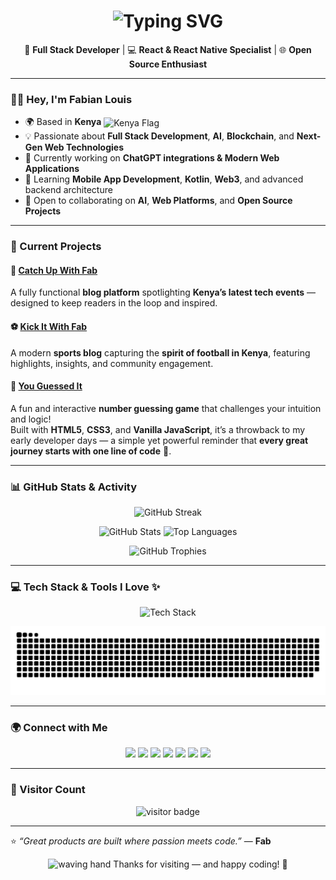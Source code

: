<!-- ✨ Animated Typing Intro -->
<h1 align="center">
  <img src="https://readme-typing-svg.herokuapp.com?font=Fira+Code&pause=1000&color=00C2CB&center=true&vCenter=true&width=600&lines=👋+Hey,+I'm+Fabian+Louis;🚀+Full+Stack+Developer;⚛️+React+%7C+React+Native+Specialist;🌍+Tech+Enthusiast+from+Kenya;🎯+Building+impactful+digital+experiences" alt="Typing SVG" />
</h1>

<p align="center">
  🚀 <strong>Full Stack Developer</strong> | 💻 <strong>React & React Native Specialist</strong> | 🌐 <strong>Open Source Enthusiast</strong>
</p>

---

### 🧑‍💻 Hey, I'm Fabian Louis

- 🌍 Based in **Kenya** <img src="https://flagcdn.com/w20/ke.png" width="20" alt="Kenya Flag" style="vertical-align: middle;"/>  
- 💡 Passionate about **Full Stack Development**, **AI**, **Blockchain**, and **Next-Gen Web Technologies**  
- 🔭 Currently working on **ChatGPT integrations & Modern Web Applications**  
- 🌱 Learning **Mobile App Development**, **Kotlin**, **Web3**, and advanced backend architecture  
- 🤝 Open to collaborating on **AI**, **Web Platforms**, and **Open Source Projects**

---

### 🚀 Current Projects

#### 📰 [Catch Up With Fab](https://catchupwithfab.lovable.app/)
A fully functional **blog platform** spotlighting **Kenya’s latest tech events** — designed to keep readers in the loop and inspired.

#### ⚽ [Kick It With Fab](https://kickitwithfab.bolt.host/)
A modern **sports blog** capturing the **spirit of football in Kenya**, featuring highlights, insights, and community engagement.

#### 🎯 [You Guessed It](https://fabian1ouis.github.io/youguessedit/)
A fun and interactive **number guessing game** that challenges your intuition and logic!  
Built with **HTML5**, **CSS3**, and **Vanilla JavaScript**, it’s a throwback to my early developer days — a simple yet powerful reminder that **every great journey starts with one line of code** 🚀.

---

### 📊 GitHub Stats & Activity

<p align="center">
  <img src="https://github-readme-streak-stats.herokuapp.com?user=fabian1ouis&theme=tokyonight&hide_border=true" alt="GitHub Streak"/>
</p>

<p align="center">
  <img src="https://github-readme-stats.vercel.app/api?username=fabian1ouis&show_icons=true&theme=tokyonight&hide_border=true" alt="GitHub Stats"/>
  <img src="https://github-readme-stats.vercel.app/api/top-langs/?username=fabian1ouis&layout=compact&theme=tokyonight&hide_border=true" alt="Top Languages"/>
</p>

<p align="center">
  <img src="https://github-profile-trophy.vercel.app/?username=fabian1ouis&theme=tokyonight&no-frame=true&row=1&column=7" alt="GitHub Trophies"/>
</p>

---

### 💻 Tech Stack & Tools I Love ✨

<p align="center">
  <img src="https://skillicons.dev/icons?i=react,nextjs,reactnative,js,ts,html,css,tailwind,nodejs,express,mongodb,postgres,git,github,figma,vscode,php,laravel&perline=9" alt="Tech Stack" />
</p>

<p align="center">
  <img src="https://raw.githubusercontent.com/Platane/snk/output/github-contribution-grid-snake.svg" alt="snake animation" />
</p>

---

### 🌍 Connect with Me

<p align="center">
  <a href="https://www.linkedin.com/in/fabian-louis-dev/"><img src="https://img.shields.io/badge/LinkedIn-Fabian Louis-blue?style=for-the-badge&logo=linkedin" /></a>
  <a href="https://x.com/_fabianlouis"><img src="https://img.shields.io/badge/X-@_FabianLouis-black?style=for-the-badge&logo=x" /></a>
  <a href="https://fabianlouis.vercel.app/"><img src="https://img.shields.io/badge/Portfolio-Vercel-black?style=for-the-badge&logo=vercel" /></a>
  <a href="mailto:fabianlouis99@gmail.com"><img src="https://img.shields.io/badge/Email-Contact%20Me-green?style=for-the-badge&logo=gmail" /></a>
  <a href="https://dev.to/fabianlou1s"><img src="https://img.shields.io/badge/Dev.to-fabianlou1s-black?style=for-the-badge&logo=dev.to" /></a>
  <a href="https://hashnode.com/@fabianlouis"><img src="https://img.shields.io/badge/Hashnode-fabianlouis-blue?style=for-the-badge&logo=hashnode" /></a>
  <a href="https://fabianlou1s.medium.com/"><img src="https://img.shields.io/badge/Medium-fabianlou1s-grey?style=for-the-badge&logo=medium" /></a>
</p>

---

### 👀 Visitor Count

<p align="center">
  <img src="https://komarev.com/ghpvc/?username=fabian1ouis&label=Profile%20Views&color=0e75b6&style=for-the-badge" alt="visitor badge"/>
</p>

---

⭐️ *“Great products are built where passion meets code.”* — **Fab**

<p align="center">
  <img src="https://media.giphy.com/media/hvRJCLFzcasrR4ia7z/giphy.gif" width="35" alt="waving hand"/>
  Thanks for visiting — and happy coding! 🚀
</p>
